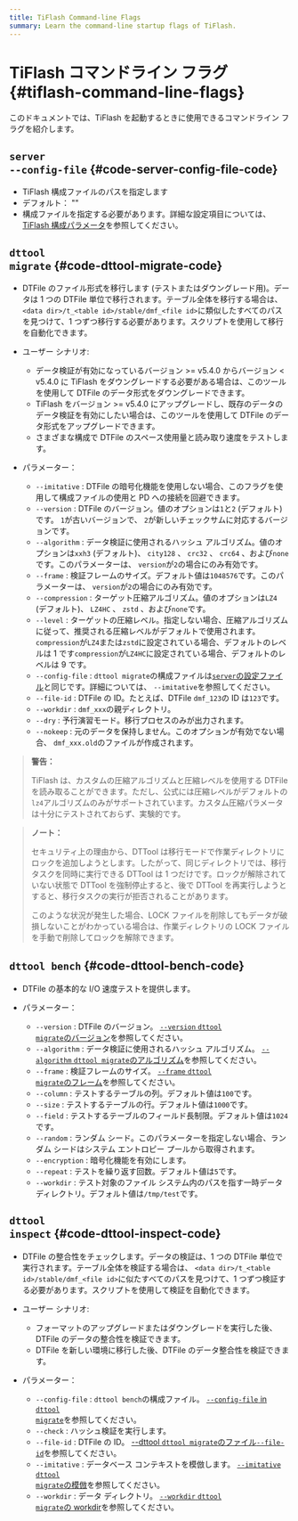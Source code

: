 ```yaml
---
title: TiFlash Command-line Flags
summary: Learn the command-line startup flags of TiFlash.
---
```


# TiFlash コマンドライン フラグ {#tiflash-command-line-flags}

このドキュメントでは、TiFlash を起動するときに使用できるコマンドライン フラグを紹介します。

## <code>server --config-file</code> {#code-server-config-file-code}

-   TiFlash 構成ファイルのパスを指定します
-   デフォルト： &quot;&quot;
-   構成ファイルを指定する必要があります。詳細な設定項目については、 [TiFlash 構成パラメータ](/tiflash/tiflash-configuration.md)を参照してください。

## <code>dttool migrate</code> {#code-dttool-migrate-code}

-   DTFile のファイル形式を移行します (テストまたはダウングレード用)。データは 1 つの DTFile 単位で移行されます。テーブル全体を移行する場合は、 `<data dir>/t_<table id>/stable/dmf_<file id>`に類似したすべてのパスを見つけて、1 つずつ移行する必要があります。スクリプトを使用して移行を自動化できます。

-   ユーザー シナリオ:

    -   データ検証が有効になっているバージョン &gt;= v5.4.0 からバージョン &lt; v5.4.0 に TiFlash をダウングレードする必要がある場合は、このツールを使用して DTFile のデータ形式をダウングレードできます。
    -   TiFlash をバージョン &gt;= v5.4.0 にアップグレードし、既存のデータのデータ検証を有効にしたい場合は、このツールを使用して DTFile のデータ形式をアップグレードできます。
    -   さまざまな構成で DTFile のスペース使用量と読み取り速度をテストします。

-   パラメーター：
    -   `--imitative` : DTFile の暗号化機能を使用しない場合、このフラグを使用して構成ファイルの使用と PD への接続を回避できます。
    -   `--version` : DTFile のバージョン。値のオプションは`1`と`2` (デフォルト) です。 `1`が古いバージョンで、 `2`が新しいチェックサムに対応するバージョンです。
    -   `--algorithm` : データ検証に使用されるハッシュ アルゴリズム。値のオプションは`xxh3` (デフォルト)、 `city128` 、 `crc32` 、 `crc64` 、および`none`です。このパラメーターは、 `version`が`2`の場合にのみ有効です。
    -   `--frame` : 検証フレームのサイズ。デフォルト値は`1048576`です。このパラメーターは、 `version`が`2`の場合にのみ有効です。
    -   `--compression` : ターゲット圧縮アルゴリズム。値のオプションは`LZ4` (デフォルト)、 `LZ4HC` 、 `zstd` 、および`none`です。
    -   `--level` : ターゲットの圧縮レベル。指定しない場合、圧縮アルゴリズムに従って、推奨される圧縮レベルがデフォルトで使用されます。 `compression`が`LZ4`または`zstd`に設定されている場合、デフォルトのレベルは 1 です`compression`が`LZ4HC`に設定されている場合、デフォルトのレベルは 9 です。
    -   `--config-file` : `dttool migrate`の構成ファイルは[`server`の設定ファイル](/tiflash/tiflash-command-line-flags.md#server---config-file)と同じです。詳細については、 `--imitative`を参照してください。
    -   `--file-id` : DTFile の ID。たとえば、DTFile `dmf_123`の ID は`123`です。
    -   `--workdir` : `dmf_xxx`の親ディレクトリ。
    -   `--dry` : 予行演習モード。移行プロセスのみが出力されます。
    -   `--nokeep` : 元のデータを保持しません。このオプションが有効でない場合、 `dmf_xxx.old`のファイルが作成されます。

> **警告：**
>
> TiFlash は、カスタムの圧縮アルゴリズムと圧縮レベルを使用する DTFile を読み取ることができます。ただし、公式には圧縮レベルがデフォルトの`lz4`アルゴリズムのみがサポートされています。カスタム圧縮パラメータは十分にテストされておらず、実験的です。

> **ノート：**
>
> セキュリティ上の理由から、DTTool は移行モードで作業ディレクトリにロックを追加しようとします。したがって、同じディレクトリでは、移行タスクを同時に実行できる DTTool は 1 つだけです。ロックが解除されていない状態で DTTool を強制停止すると、後で DTTool を再実行しようとすると、移行タスクの実行が拒否されることがあります。
>
> このような状況が発生した場合、LOCK ファイルを削除してもデータが破損しないことがわかっている場合は、作業ディレクトリの LOCK ファイルを手動で削除してロックを解除できます。

## <code>dttool bench</code> {#code-dttool-bench-code}

-   DTFile の基本的な I/O 速度テストを提供します。
-   パラメーター：

    -   `--version` : DTFile のバージョン。 [`--version` <code>dttool migrate</code>のバージョン](#dttool-migrate)を参照してください。
    -   `--algorithm` : データ検証に使用されるハッシュ アルゴリズム。 [`--algorithm` <code>dttool migrate</code>のアルゴリズム](#dttool-migrate)を参照してください。
    -   `--frame` : 検証フレームのサイズ。 [`--frame` <code>dttool migrate</code>のフレーム](#dttool-migrate)を参照してください。
    -   `--column` : テストするテーブルの列。デフォルト値は`100`です。
    -   `--size` : テストするテーブルの行。デフォルト値は`1000`です。
    -   `--field` : テストするテーブルのフィールド長制限。デフォルト値は`1024`です。
    -   `--random` : ランダム シード。このパラメーターを指定しない場合、ランダム シードはシステム エントロピー プールから取得されます。
    -   `--encryption` : 暗号化機能を有効にします。
    -   `--repeat` : テストを繰り返す回数。デフォルト値は`5`です。
    -   `--workdir` : テスト対象のファイル システム内のパスを指す一時データ ディレクトリ。デフォルト値は`/tmp/test`です。

## <code>dttool inspect</code> {#code-dttool-inspect-code}

-   DTFile の整合性をチェックします。データの検証は、1 つの DTFile 単位で実行されます。テーブル全体を検証する場合は、 `<data dir>/t_<table id>/stable/dmf_<file id>`に似たすべてのパスを見つけて、1 つずつ検証する必要があります。スクリプトを使用して検証を自動化できます。

-   ユーザー シナリオ:

    -   フォーマットのアップグレードまたはダウングレードを実行した後、DTFile のデータの整合性を検証できます。
    -   DTFile を新しい環境に移行した後、DTFile のデータ整合性を検証できます。

-   パラメーター：

    -   `--config-file` : `dttool bench`の構成ファイル。 [`--config-file` in <code>dttool migrate</code>](#dttool-migrate)を参照してください。
    -   `--check` : ハッシュ検証を実行します。
    -   `--file-id` : DTFile の ID。 [--dttool `dttool migrate`のファイル<code>--file-id</code>](#dttool-migrate)を参照してください。
    -   `--imitative` : データベース コンテキストを模倣します。 [`--imitative` <code>dttool migrate</code>の模倣](#dttool-migrate)を参照してください。
    -   `--workdir` : データ ディレクトリ。 [`--workdir` <code>dttool migrate</code>の workdir](#dttool-migrate)を参照してください。
